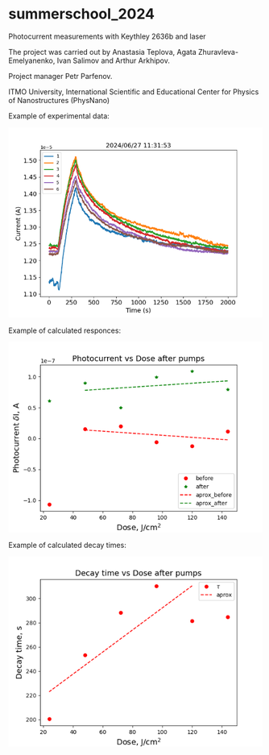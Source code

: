 # summerschool_2024
Photocurrent measurements with Keythley 2636b and laser

The project was carried out by Anastasia Teplova, Agata Zhuravleva-Emelyanenko, Ivan Salimov and Arthur Arkhipov.

Project manager Petr Parfenov.

ITMO University, International Scientific and Educational Center for Physics of Nanostructures (PhysNano)


Example of experimental data:

![Example_data](./example_data.png)

Example of calculated responces:

![Example_responces](./responces.png)

Example of calculated decay times:

![Example_decays](./decay_times.png)